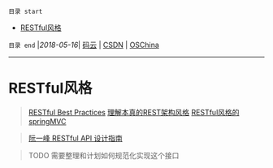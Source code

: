 `目录 start`
 
- [RESTful风格](#restful风格)

`目录 end` |_2018-05-16_| [码云](https://gitee.com/kcp1104) | [CSDN](http://blog.csdn.net/kcp606) | [OSChina](https://my.oschina.net/kcp1104)
****************************************
# RESTful风格

> [RESTful Best Practices](https://segmentfault.com/a/1190000002949234)
> [理解本真的REST架构风格](http://www.infoq.com/cn/articles/understanding-restful-style)
> [RESTful风格的springMVC](https://blog.csdn.net/wy5612087/article/details/52149249)

> [阮一峰 RESTful API 设计指南](http://www.ruanyifeng.com/blog/2014/05/restful_api.html)

> TODO 需要整理和计划如何规范化实现这个接口


